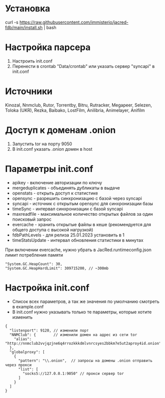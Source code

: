# Установка
curl -s https://raw.githubusercontent.com/immisterio/jacred-fdb/main/install.sh | bash

# Настройка парсера
1. Настроить init.conf
2. Перенести в crontab "Data/crontab" или указать сервер "syncapi" в init.conf 

# Источники 
Kinozal, Nnmclub, Rutor, Torrentby, Bitru, Rutracker, Megapeer, Selezen, Toloka (UKR), Rezka, Baibako, LostFilm, Anilibria, Animelayer, Anifilm

# Доступ к доменам .onion
1. Запустить tor на порту 9050
2. В init.conf указать .onion домен в host

# Параметры init.conf
* apikey - включение авторизации по ключу
* mergeduplicates - объединять дубликаты в выдаче 
* openstats - открыть доступ к статистике 
* opensync - разрешить синхронизацию с базой через syncapi
* syncapi - источник с открытым opensync для синхронизации базы 
* timeSync - интервал синхронизации с базой syncapi 
* maxreadfile - максимальное количество открытых файлов за один поисковый запрос 
* evercache - хранить открытые файлы в кеше (рекомендуется для общего доступа с высокой нагрузкой)
* fdbPathLevels - для релиза 25.01.2023 установить в 1
* timeStatsUpdate - интервал обновления статистики в минутах 

При включении evercache, нужно убрать в JacRed.runtimeconfig.json лимит потребления памяти 
```
"System.GC.HeapCount": 30,
"System.GC.HeapHardLimit": 309715200, // ~300mb
```

# Настройка init.conf
* Список всех параметров, а так же значения по умолчанию смотреть в example.conf 
* В init.conf нужно указывать только те параметры, которые хотите изменить

```
{
  "listenport": 9120, // изменили порт
  "NNMClub": {        // изменили домен на адрес из сети tor 
    "alias": "http://nnmclub2vvjqzjne6q4rrozkkkdmlvnrcsyes2bbkm7e5ut2aproy4id.onion"
  },
  "globalproxy": [
    {
      "pattern": "\\.onion",  // запросы на домены .onion отправить через прокси
      "list": [
        "socks5://127.0.0.1:9050" // прокси сервер tor
      ]
    }
  ]
}
```
